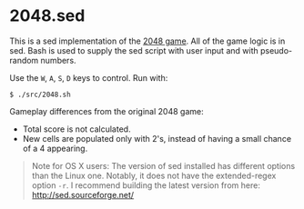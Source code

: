 2048.sed
========

This is a sed implementation of the [2048 game](http://gabrielecirulli.github.io/2048/). All of the game logic is in sed. Bash is used to supply the sed script with user input and with pseudo-random numbers.

Use the `W`, `A`, `S`, `D` keys to control. Run with:

    $ ./src/2048.sh

Gameplay differences from the original 2048 game:

- Total score is not calculated.
- New cells are populated only with 2's, instead of having a small chance of a 4 appearing.

> Note for OS X users: The version of sed installed has different options than the Linux one. Notably, it does not have the extended-regex option `-r`. I recommend building the latest version from here: http://sed.sourceforge.net/
